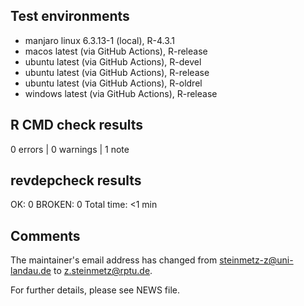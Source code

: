 ## Test environments

* manjaro linux 6.3.13-1 (local), R-4.3.1
* macos latest (via GitHub Actions), R-release
* ubuntu latest (via GitHub Actions), R-devel
* ubuntu latest (via GitHub Actions), R-release
* ubuntu latest (via GitHub Actions), R-oldrel
* windows latest (via GitHub Actions), R-release


## R CMD check results

0 errors | 0 warnings | 1 note


## revdepcheck results

OK: 0
BROKEN: 0
Total time: <1 min


## Comments

The maintainer's email address has changed from <steinmetz-z@uni-landau.de> to
<z.steinmetz@rptu.de>.

For further details, please see NEWS file.
